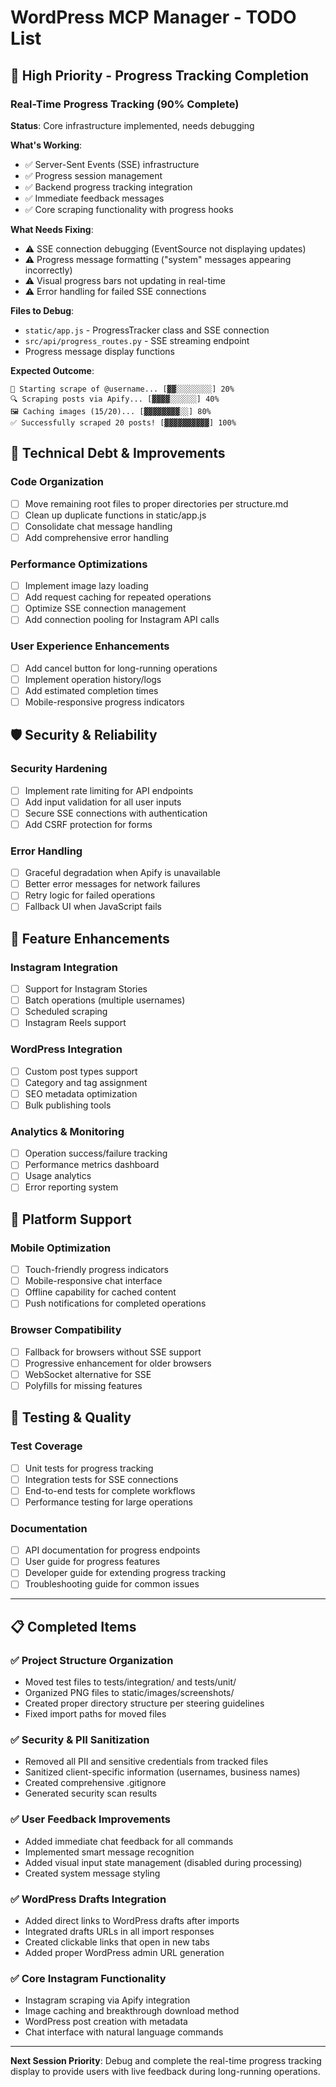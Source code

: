 # WordPress MCP Manager - TODO List

## 🚨 High Priority - Progress Tracking Completion

### Real-Time Progress Tracking (90% Complete)
**Status**: Core infrastructure implemented, needs debugging

**What's Working**:
- ✅ Server-Sent Events (SSE) infrastructure
- ✅ Progress session management
- ✅ Backend progress tracking integration
- ✅ Immediate feedback messages
- ✅ Core scraping functionality with progress hooks

**What Needs Fixing**:
- ⚠️ SSE connection debugging (EventSource not displaying updates)
- ⚠️ Progress message formatting ("system" messages appearing incorrectly)
- ⚠️ Visual progress bars not updating in real-time
- ⚠️ Error handling for failed SSE connections

**Files to Debug**:
- `static/app.js` - ProgressTracker class and SSE connection
- `src/api/progress_routes.py` - SSE streaming endpoint
- Progress message display functions

**Expected Outcome**:
```
🚀 Starting scrape of @username... [▓▓░░░░░░░░] 20%
🔍 Scraping posts via Apify... [▓▓▓▓░░░░░░] 40%
🖼️ Caching images (15/20)... [▓▓▓▓▓▓▓▓░░] 80%
✅ Successfully scraped 20 posts! [▓▓▓▓▓▓▓▓▓▓] 100%
```

## 🔧 Technical Debt & Improvements

### Code Organization
- [ ] Move remaining root files to proper directories per structure.md
- [ ] Clean up duplicate functions in static/app.js
- [ ] Consolidate chat message handling
- [ ] Add comprehensive error handling

### Performance Optimizations
- [ ] Implement image lazy loading
- [ ] Add request caching for repeated operations
- [ ] Optimize SSE connection management
- [ ] Add connection pooling for Instagram API calls

### User Experience Enhancements
- [ ] Add cancel button for long-running operations
- [ ] Implement operation history/logs
- [ ] Add estimated completion times
- [ ] Mobile-responsive progress indicators

## 🛡️ Security & Reliability

### Security Hardening
- [ ] Implement rate limiting for API endpoints
- [ ] Add input validation for all user inputs
- [ ] Secure SSE connections with authentication
- [ ] Add CSRF protection for forms

### Error Handling
- [ ] Graceful degradation when Apify is unavailable
- [ ] Better error messages for network failures
- [ ] Retry logic for failed operations
- [ ] Fallback UI when JavaScript fails

## 🚀 Feature Enhancements

### Instagram Integration
- [ ] Support for Instagram Stories
- [ ] Batch operations (multiple usernames)
- [ ] Scheduled scraping
- [ ] Instagram Reels support

### WordPress Integration
- [ ] Custom post types support
- [ ] Category and tag assignment
- [ ] SEO metadata optimization
- [ ] Bulk publishing tools

### Analytics & Monitoring
- [ ] Operation success/failure tracking
- [ ] Performance metrics dashboard
- [ ] Usage analytics
- [ ] Error reporting system

## 📱 Platform Support

### Mobile Optimization
- [ ] Touch-friendly progress indicators
- [ ] Mobile-responsive chat interface
- [ ] Offline capability for cached content
- [ ] Push notifications for completed operations

### Browser Compatibility
- [ ] Fallback for browsers without SSE support
- [ ] Progressive enhancement for older browsers
- [ ] WebSocket alternative for SSE
- [ ] Polyfills for missing features

## 🧪 Testing & Quality

### Test Coverage
- [ ] Unit tests for progress tracking
- [ ] Integration tests for SSE connections
- [ ] End-to-end tests for complete workflows
- [ ] Performance testing for large operations

### Documentation
- [ ] API documentation for progress endpoints
- [ ] User guide for progress features
- [ ] Developer guide for extending progress tracking
- [ ] Troubleshooting guide for common issues

---

## 📋 Completed Items

### ✅ Project Structure Organization
- Moved test files to tests/integration/ and tests/unit/
- Organized PNG files to static/images/screenshots/
- Created proper directory structure per steering guidelines
- Fixed import paths for moved files

### ✅ Security & PII Sanitization
- Removed all PII and sensitive credentials from tracked files
- Sanitized client-specific information (usernames, business names)
- Created comprehensive .gitignore
- Generated security scan results

### ✅ User Feedback Improvements
- Added immediate chat feedback for all commands
- Implemented smart message recognition
- Added visual input state management (disabled during processing)
- Created system message styling

### ✅ WordPress Drafts Integration
- Added direct links to WordPress drafts after imports
- Integrated drafts URLs in all import responses
- Created clickable links that open in new tabs
- Added proper WordPress admin URL generation

### ✅ Core Instagram Functionality
- Instagram scraping via Apify integration
- Image caching and breakthrough download method
- WordPress post creation with metadata
- Chat interface with natural language commands

---

**Next Session Priority**: Debug and complete the real-time progress tracking display to provide users with live feedback during long-running operations.